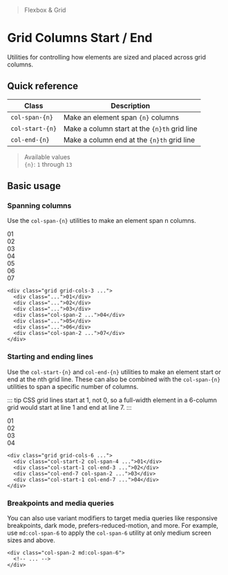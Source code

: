 > Flexbox & Grid

# Grid Columns Start / End
Utilities for controlling how elements are sized and placed across grid columns.

## Quick reference

| Class           | Description                                  |
| --------------- | -------------------------------------------- |
| `col-span-{n}`  | Make an element span `{n}` columns           |
| `col-start-{n}` | Make a column start at the `{n}th` grid line |
| `col-end-{n}`   | Make a column end at the `{n}th` grid line   |

> Available values <br />
> `{n}`: `1` through `13` <br />

## Basic usage
### Spanning columns
Use the `col-span-{n}` utilities to make an element span n columns.

<container>
  <box class="grid grid-cols-3 gap-16">
    <div class="bg-indigo-800 ex-box">01</div>
    <div class="bg-indigo-800 ex-box">02</div>
    <div class="bg-indigo-800 ex-box">03</div>
    <div class="bg-indigo-500 ex-box col-span-2">04</div>
    <div class="bg-indigo-800 ex-box">05</div>
    <div class="bg-indigo-800 ex-box">06</div>
    <div class="bg-indigo-500 ex-box col-span-2">07</div>
  </box>
</container>

```html{5,8}
<div class="grid grid-cols-3 ...">
  <div class="...">01</div>
  <div class="...">02</div>
  <div class="...">03</div>
  <div class="col-span-2 ...">04</div>
  <div class="...">05</div>
  <div class="...">06</div>
  <div class="col-span-2 ...">07</div>
</div>
```

### Starting and ending lines
Use the `col-start-{n}` and `col-end-{n}` utilities to make an element start or end at the nth grid line. These can also be combined with the `col-span-{n}` utilities to span a specific number of columns.

::: tip
CSS grid lines start at 1, not 0, so a full-width element in a 6-column grid would start at line 1 and end at line 7.
:::

<container>
  <div class="grid grid-cols-6 gap-16">
    <box striped class="ex-box" fg-color="var(--tw-blue-fg)" bg-color="var(--tw-blue-bg)"></box>
    <div class="bg-blue-500 ex-box col-start-2 col-span-4">01</div>
    <box striped class="ex-box" fg-color="var(--tw-blue-fg)" bg-color="var(--tw-blue-bg)"></box>
    <div class="bg-blue-500 ex-box col-start-1 col-end-3">02</div>
    <box striped class="ex-box" fg-color="var(--tw-blue-fg)" bg-color="var(--tw-blue-bg)"></box>
    <box striped class="ex-box" fg-color="var(--tw-blue-fg)" bg-color="var(--tw-blue-bg)"></box>
    <div class="bg-blue-500 ex-box col-end-7 col-span-2">03</div>
    <div class="bg-blue-500 ex-box col-start-1 col-end-7">04</div>
  </div>
</container>

```html{2-5}
<div class="grid grid-cols-6 ...">
  <div class="col-start-2 col-span-4 ...">01</div>
  <div class="col-start-1 col-end-3 ...">02</div>
  <div class="col-end-7 col-span-2 ...">03</div>
  <div class="col-start-1 col-end-7 ...">04</div>
</div>
```

### Breakpoints and media queries
You can also use variant modifiers to target media queries like responsive breakpoints, dark mode, prefers-reduced-motion, and more. For example, use `md:col-span-6` to apply the `col-span-6` utility at only medium screen sizes and above.

```html{1}
<div class="col-span-2 md:col-span-6">
  <!-- ... -->
</div>
```
